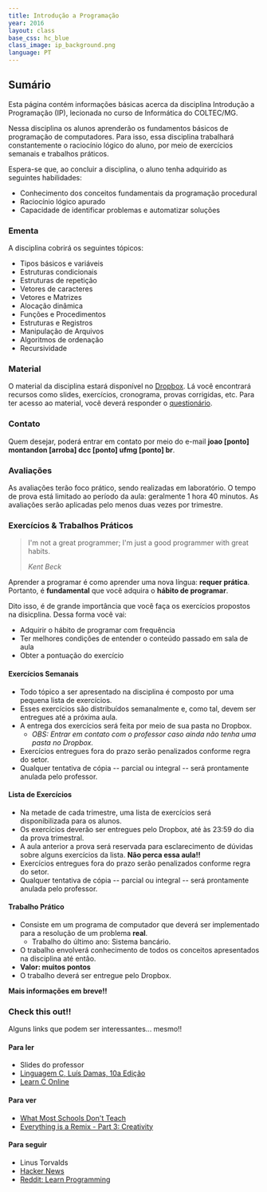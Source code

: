 ```yaml
---
title: Introdução a Programação
year: 2016
layout: class
base_css: hc_blue
class_image: ip_background.png
language: PT
---
```


## Sumário

<p class="lead">
Esta página contém informações básicas acerca da disciplina Introdução a Programação (IP), lecionada no curso de Informática do COLTEC/MG.
</p>

Nessa disciplina os alunos aprenderão os fundamentos básicos de programação de computadores. Para isso, essa disciplina trabalhará constantemente o raciocínio lógico do aluno, por meio de exercícios semanais e trabalhos práticos.

Espera-se que, ao concluir a disciplina, o aluno tenha adquirido as seguintes habilidades:

* Conhecimento dos conceitos fundamentais da programação procedural
* Raciocínio lógico apurado
* Capacidade de identificar problemas e automatizar soluções

### Ementa

A disciplina cobrirá os seguintes tópicos:

* Tipos básicos e variáveis
* Estruturas condicionais
* Estruturas de repetição
* Vetores de caracteres
* Vetores e Matrizes
* Alocação dinâmica
* Funções e Procedimentos
* Estruturas e Registros
* Manipulação de Arquivos
* Algoritmos de ordenação
* Recursividade

### Material

O material da disciplina estará disponível no [Dropbox](http://www.dropbox.com). Lá você encontrará recursos como slides, exercícios, cronograma, provas corrigidas, etc. Para ter acesso ao material, você deverá responder o [questionário](https://docs.google.com/forms/d/100Cj8GbsdXQDqkpt-9X4yWiB2pbpw6IY8qjQhbePSsY). 

### Contato

Quem desejar, poderá entrar em contato por meio do e-mail **joao [ponto] montandon [arroba] dcc [ponto] ufmg [ponto] br**.

### Avaliações

As avaliações terão foco prático, sendo realizadas em laboratório. O tempo de prova está limitado ao período da aula: geralmente 1 hora 40 minutos. As avaliações serão aplicadas pelo menos duas vezes por trimestre.

### Exercícios & Trabalhos Práticos

>I'm not a great programmer; I'm just a good programmer with great habits.
>
><cite>Kent Beck</cite>

Aprender a programar é como aprender uma nova língua: **requer prática**. Portanto, é **fundamental** que você adquira o **hábito de programar**.

Dito isso, é de grande importância que você faça os exercícios propostos na disicplina. Dessa forma você vai:

* Adquirir o hábito de programar com frequência
* Ter melhores condições de entender o conteúdo passado em sala de aula
* Obter a pontuação do exercício

#### Exercícios Semanais

* Todo tópico a ser apresentado na disciplina é composto por uma pequena lista de exercícios.
* Esses exercícios são distribuídos semanalmente e, como tal, devem ser entregues até a próxima aula.
* A entrega dos exercícios será feita por meio de sua pasta no Dropbox.
    - *OBS: Entrar em contato com o professor caso ainda não tenha uma pasta no Dropbox.*
* Exercícios entregues fora do prazo serão penalizados conforme regra do setor.
* Qualquer tentativa de cópia -- parcial ou integral -- será prontamente anulada pelo professor.

#### Lista de Exercícios

* Na metade de cada trimestre, uma lista de exercícios será disponibilizada para os alunos.
* Os exercícios deverão ser entregues pelo Dropbox, até às 23:59 do dia da prova trimestral.
* A aula anterior a prova será reservada para esclarecimento de dúvidas sobre alguns exercícios da lista. **Não perca essa aula!!**
* Exercícios entregues fora do prazo serão penalizados conforme regra do setor.
* Qualquer tentativa de cópia -- parcial ou integral -- será prontamente anulada pelo professor.

#### Trabalho Prático

* Consiste em um programa de computador que deverá ser implementado para a resolução de um problema **real**.
    - Trabalho do último ano: Sistema bancário.
* O trabalho envolverá conhecimento de todos os conceitos apresentados na disciplina até então.
* **Valor: muitos pontos**
* O trabalho deverá ser entregue pelo Dropbox.

**Mais informações em breve!!**

### Check this out!!

Alguns links que podem ser interessantes... mesmo!!

#### Para ler

* <i class="fa fa-star small"></i> Slides do professor
* [<i class="fa fa-star small"></i> Linguagem C, Luís Damas, 10a Edição](http://www.buscape.com.br/linguagem-c-luis-damas-8521615191.html)
* [Learn C Online](http://www.learnconline.com/)

#### Para ver

* [What Most Schools Don't Teach](https://www.youtube.com/watch?v=nKIu9yen5nc)
* [Everything is a Remix - Part 3: Creativity](https://www.youtube.com/watch?v=Q-FLfzkqkUs)

#### Para seguir

* Linus Torvalds [<i class="fa fa-github"></i>](https://github.com/torvalds) [<i class="fa fa-twitter"></i>](https://twitter.com/linus__torvalds)
* [Hacker News](https://news.ycombinator.com/)
* [Reddit: Learn Programming](https://www.reddit.com/r/learnprogramming)

